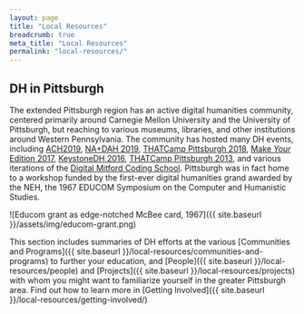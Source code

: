 ```yaml
---
layout: page
title: "Local Resources"
breadcrumb: true
meta_title: "Local Resources"
permalink: "local-resources/"
---
```

## DH in Pittsburgh

The extended Pittsburgh region has an active digital humanities community, centered primarily around Carnegie Mellon University and the University of Pittsburgh, but reaching to various museums, libraries, and other institutions around Western Pennsylvania. The community has hosted many DH events, including [ACH2019](http://ach2019.ach.org/), [NA+DAH 2019](https://sites.haa.pitt.edu/na-dah/about-the-workshop/), [THATCamp Pittsburgh 2018](http://pittsburgh2018.thatcamp.org/about/), [Make _Your_ Edition 2017](https://pittsburgh-neh-institute.github.io/Institute-Materials-2017/), [KeystoneDH 2016](http://keystonedh.network/2016/), [THATCamp Pittsburgh 2013](http://web.archive.org/web/20140213061550/http://pittsburgh2013.thatcamp.org/), and various iterations of the [Digital Mitford Coding School](https://digitalmitford.org/workshop.html). Pittsburgh was in fact home to a workshop funded by the first-ever digital humanities grand awarded by the NEH, the 1967 EDUCOM Symposium on the Computer and Humanistic Studies.

![Educom grant as edge-notched McBee card, 1967]({{ site.baseurl }}/assets/img/educom-grant.png)

This section includes summaries of DH efforts at the various [Communities and Programs]({{ site.baseurl }}/local-resources/communities-and-programs) to further your education, and [People]({{ site.baseurl }}/local-resources/people) and [Projects]({{ site.baseurl }}/local-resources/projects) with whom you might want to familiarize yourself in the greater Pittsburgh area. Find out how to learn more in [Getting Involved]({{ site.baseurl }}/local-resources/getting-involved/)
